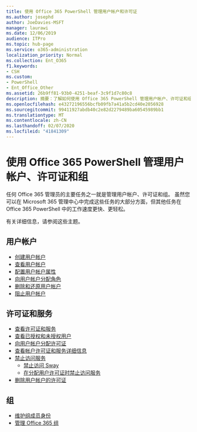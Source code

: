 ```yaml
---
title: 使用 Office 365 PowerShell 管理用户帐户和许可证
ms.author: josephd
author: JoeDavies-MSFT
manager: laurawi
ms.date: 12/06/2019
audience: ITPro
ms.topic: hub-page
ms.service: o365-administration
localization_priority: Normal
ms.collection: Ent_O365
f1.keywords:
- CSH
ms.custom:
- PowerShell
- Ent_Office_Other
ms.assetid: 26b9ff81-93b0-4251-beaf-3c9f1d7c80c8
description: 摘要：了解如何使用 Office 365 PowerShell 管理用户帐户、许可证和组。
ms.openlocfilehash: e43272196556bcfb09fb7a41a5b2cd40e2056928
ms.sourcegitcommit: 99411927abdb40c2e82d2279489ba60545989bb1
ms.translationtype: MT
ms.contentlocale: zh-CN
ms.lasthandoff: 02/07/2020
ms.locfileid: "41841309"
---
```

# <a name="manage-user-accounts-licenses-and-groups-with-office-365-powershell"></a>使用 Office 365 PowerShell 管理用户帐户、许可证和组

任何 Office 365 管理员的主要任务之一就是管理用户帐户、许可证和组。 虽然您可以在 Microsoft 365 管理中心中完成这些任务的大部分方面，但其他任务在 Office 365 PowerShell 中的工作速度更快、更轻松。 

有关详细信息，请参阅这些主题。

## <a name="user-accounts"></a>用户帐户

- [创建用户帐户](create-user-accounts-with-office-365-powershell.md)
- [查看用户帐户](view-user-accounts-with-office-365-powershell.md)
- [配置用户帐户属性](configure-user-account-properties-with-office-365-powershell.md)
- [向用户帐户分配角色](assign-roles-to-user-accounts-with-office-365-powershell.md)
- [删除和还原用户帐户](delete-and-restore-user-accounts-with-office-365-powershell.md)
- [阻止用户帐户](block-user-accounts-with-office-365-powershell.md)

## <a name="licenses-and-services"></a>许可证和服务
- [查看许可证和服务](view-licenses-and-services-with-office-365-powershell.md)
- [查看已授权和未授权用户](view-licensed-and-unlicensed-users-with-office-365-powershell.md)
- [向用户帐户分配许可证](assign-licenses-to-user-accounts-with-office-365-powershell.md)
- [查看帐户许可证和服务详细信息](view-account-license-and-service-details-with-office-365-powershell.md)
- [禁止访问服务](disable-access-to-services-with-office-365-powershell.md)
  - [禁止访问 Sway](disable-access-to-sway-with-office-365-powershell.md)
  - [在分配用户许可证时禁止访问服务](disable-access-to-services-while-assigning-user-licenses.md)
- [删除用户帐户的许可证](remove-licenses-from-user-accounts-with-office-365-powershell.md)

## <a name="groups"></a>组
- [维护组成员身份](maintain-group-membership-with-office-365-powershell.md)
- [管理 Office 365 组](manage-office-365-groups-with-powershell.md)

